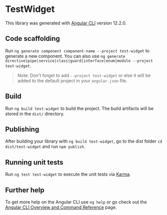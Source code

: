 # TestWidget

This library was generated with [Angular CLI](https://github.com/angular/angular-cli) version 12.2.0.

## Code scaffolding

Run `ng generate component component-name --project test-widget` to generate a new component. You can also use `ng generate directive|pipe|service|class|guard|interface|enum|module --project test-widget`.
> Note: Don't forget to add `--project test-widget` or else it will be added to the default project in your `angular.json` file. 

## Build

Run `ng build test-widget` to build the project. The build artifacts will be stored in the `dist/` directory.

## Publishing

After building your library with `ng build test-widget`, go to the dist folder `cd dist/test-widget` and run `npm publish`.

## Running unit tests

Run `ng test test-widget` to execute the unit tests via [Karma](https://karma-runner.github.io).

## Further help

To get more help on the Angular CLI use `ng help` or go check out the [Angular CLI Overview and Command Reference](https://angular.io/cli) page.
